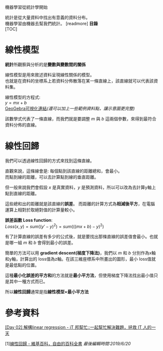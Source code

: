 機器學習從統計學開始

統計是從大量資料中找出有意義的資料分布。  
機器學習由機器去幫我們統計。
[readmore]
**目錄**  
[TOC]
# 線性模型
**統計**所觀察與分析的是**變數與變數間的關係**

線性模型是用來敘述資料呈現線性關係的模型。  
也就是在資料的坐標系上若資料分佈散落在某一條直線上，該直線就可以代表該資料集。

線性模型的方程式:  
$y=mx+b$  
[GeoGebra可視化連結](https://www.geogebra.org/graphing/a762zpwj)*(還可以加上一些範例資料點，讓示意圖更完整)*

該數學式代表了一條直線，而我們就是要調整 $m$ 與 $b$ 這兩個參數，來得到最符合資料分佈的直線。
# 線性回歸
我們可以透過線性回歸的方式來找到這條直線。

直觀來說，這條線會是: 每個點到該直線的距離總和，會最小。  
而點到線的距離，可以去計算點到線的垂直距離。

但一般來說我們會假設 $x$ 是真實資料，$y$ 是預測資料，所以可以改為去計算y軸上點到直線的距離。

這些總和出的距離就是該直線的**誤差**。
而距離的計算方式為**相減後平方**，在電腦運算上相對於取絕對值的計算量較小。

**誤差函數 Loss function**:  
$Loss(x, y) = sum( (y' - y)^2 ) = sum( ( (mx + b) - y)^2 )$

有了計算直線的誤差有多少的公式後，就是要找出那條直線的誤差值會最小。也就是哪一組 $m$ 和 $b$ 會得到最小的誤差。

簡單的方法可以用 **gradient descent(梯度下降法)**，我們以 $m$ 和 $b$ 分別作為x軸和y軸，計算出的 loss值為z軸。在該三維座標系中所畫出的圖形，最小 loss值就是最低點的位置。

這種**最小化誤差的平方和**的方法就是**最小平方法**，但使用梯度下降法找出最小值只是其中一種方式而已。

所以**線性回歸**通常是指**線性模型+最小平方法**
# 參考資料
[[Day 02] 解構linear regression - iT 邦幫忙::一起幫忙解決難題，拯救 IT 人的一天](https://ithelp.ithome.com.tw/articles/10186338)

[1][線性回歸 - 維基百科，自由的百科全書](https://zh.wikipedia.org/wiki/線性回歸)
*最後編輯時間:2019/6/20*

<!--tags:
-->
<!--stackedit_data:
eyJoaXN0b3J5IjpbMTQ3MDI5ODM5OCwtNTE0NjEyNjA1LDEzMT
cxOTczMzUsLTUwOTQ0MzA2MiwtNDg3MzMwNDg0LDIwMjEwNzk2
MDcsLTcxMDYwMTk1NSwtMTE3NzQ0OTY2MSwxOTM0NDcxODYzLC
0xNzA2MDA4MDE3LDczMTk2Mjc2OSwxMzI0NDEwNTk1LDcxODQz
NDcxNywxNzQ0MzY0MDkzXX0=
-->